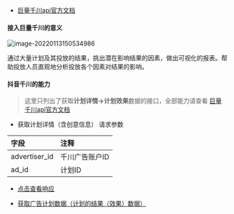 - [巨量千川api官方文档](https://open.oceanengine.com/doc/index.html?key=qianchuan&type=api&id=1697459404445838)

#### 接入巨量千川的意义

![image-20220113150534986](https://maopuyufile-1304875256.cos.ap-shanghai.myqcloud.com/markdown/image-20220113150534986.png)

通过大量计划及其投放的结果，挑出潜在影响结果的因素，做出可视化的报表。帮助投放人员直观地分析投放各个因素对结果的影响。



#### 抖音千川的能力

> 这里只列出了获取**计划详情->计划效果**数据的接口，全部能力请查看 [巨量千川api官方文档](https://open.oceanengine.com/doc/index.html?key=qianchuan&type=api&id=1697459404445838)

- 获取计划详情（含创意信息）
请求参数

| 字段          | 注释           |
| :------------ | :------------- |
| advertiser_id | 千川广告账户ID |
| ad_id         | 计划ID         |


  - [点击查看响应](https://open.oceanengine.com/doc/index.html?key=qianchuan&type=api&id=1697467544882191#item-link-应答参数)

- [获取广告计划数据（计划的结果（效果）数据）](https://open.oceanengine.com/doc/index.html?key=qianchuan&type=api&id=1697466415173644#item-link-应答字段)


